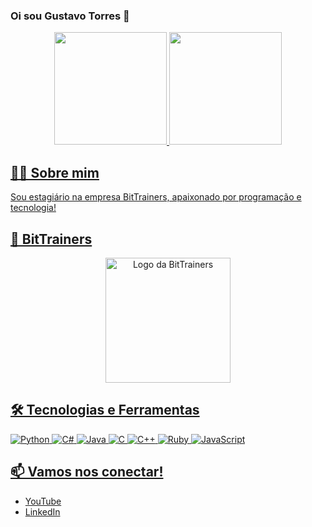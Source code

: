### Oi sou Gustavo Torres 👋

<div align="center">
  <a href="https://github.com/GustavoRT-debug">
  <img height="180em" src="https://github-readme-stats.vercel.app/api?username=GustavoRT-debug&show_icons=true&theme=dracula&include_all_commits=true&count_private=true"/>
  <img height="180em" src="https://github-readme-stats.vercel.app/api/top-langs/?username=GustavoRT-debug&layout=compact&langs_count=7&theme=dracula"/>
</div>  

## 👨‍💼 Sobre mim

Sou estagiário na empresa BitTrainers, apaixonado por programação e tecnologia!

## 🏢 BitTrainers

<div align="center">
  <img src="https://www.elo.net.br/wp-content/uploads/2021/05/bittrainers_web-01.png" alt="Logo da BitTrainers" width="200px"/>
</div>

## 🛠️ Tecnologias e Ferramentas

![Python](https://img.shields.io/badge/-Python-3776AB?style=flat-square&logo=python&logoColor=white)
![C#](https://img.shields.io/badge/-C%23-239120?style=flat-square&logo=c-sharp&logoColor=white)
![Java](https://img.shields.io/badge/-Java-007396?style=flat-square&logo=java&logoColor=white)
![C](https://img.shields.io/badge/-C-00599C?style=flat-square&logo=c&logoColor=white)
![C++](https://img.shields.io/badge/-C++-00599C?style=flat-square&logo=c%2B%2B&logoColor=white)
![Ruby](https://img.shields.io/badge/-Ruby-CC342D?style=flat-square&logo=ruby&logoColor=white)
![JavaScript](https://img.shields.io/badge/-JavaScript-F7DF1E?style=flat-square&logo=javascript&logoColor=black)

## 📫 Vamos nos conectar!

- [YouTube](https://www.youtube.com/channel/UCs517mniohfXVermU2ZptFQ)
- [LinkedIn](https://www.linkedin.com/in/gustavo-ramos-lages-torres-b9b700170/)



